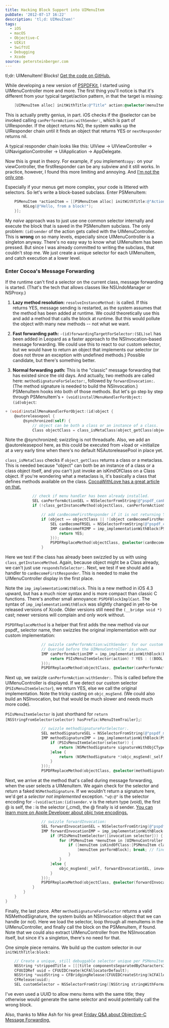 ```yaml
---
title: Hacking Block Support into UIMenuItem
pubDate: '2012-07-17 16:22'
description: 'tl;d: UIMeuItem!'
tags:
  - iOS
  - macOS
  - Objective-C
  - UIKit
  - SwiftUI
  - Debugging
  - Xcode
source: petersteinberger.com
---
```


tl;dr: UIMenuItem! Blocks! [Get the code on GitHub.](https://github.com/steipete/PSMenuItem)

While developing a new version of [PSPDFKit](http://pspdfkit.com), I started using UIMenuController more and more. The first thing you'll notice is that it's different from your typical target/action pattern, in that the target is missing:

``` objective-c
    [UIMenuItem alloc] initWithTitle:@"Title" action:@selector(menuItemAction:)];
```

This is actually pretty genius, in part. iOS checks if the @selector can be invoked calling ```canPerformAction:withSender:```, which is part of UIResponder. If the object returns NO, the system walks up the UIResponder chain until it finds an object that returns YES or ```nextResponder``` returns nil.

A typical responder chain looks like this: UIView -> UIViewController -> UINavigationController -> UIApplication -> AppDelegate.

Now this is great in theory. For example, if you implement`copy:` on your viewController, the firstResponder can be any subview and it still works. In practice, however, I found this more limiting and annoying. And [I'm not the only one](https://twitter.com/hatfinch/statuses/224925043556225024).

Especially if your menus get more complex, your code is littered with selectors. So let's write a block-based subclass. Enter PSMenuItem:

``` objective-c
    PSMenuItem *actionItem = [[PSMenuItem alloc] initWithTitle:@"Action 1" block:^{
        NSLog(@"Hello, from a block!");
    }];
```

My *naive* approach was to just use one common selector internally and execute the block that is saved in the PSMenuItem subclass. The only problem: `(id)sender` of the action gets called with the UIMenuController. This is **wrong** on so many levels, especially since UIMenuController is a singleton anyway. There's no easy way to know what UIMenuItem has been pressed.
But since I was already committed to writing the subclass, that couldn't stop me. We just create a unique selector for each UIMenuItem, and catch execution at a lower level.

### Enter Cocoa's Message Forwarding

If the runtime can't find a selector on the current class, message forwarding is started. (That's the tech that allows classes like NSUndoManager or NSProxy.)

1. **Lazy method resolution:** `resolveInstanceMethod:` is called. If this returns YES, message sending is restarted, as the system assumes that the method has been added at runtime. We could theoretically use this and add a method that calls the block at runtime. But this would pollute the object with many new methods -- not what we want.

2. **Fast forwarding path:**  `-(id)forwardingTargetForSelector:(SEL)sel` has been added in Leopard as a faster approach to the NSInvocation-based message forwarding. We could use this to react to our custom selector, but we would have to return an object that implements our selector (or does not throw an exception with undefined methods.) Possible candidate, but there's something better.

3. **Normal forwarding path:** This is the "classic" message forwarding that has existed since the old days. And actually, two methods are called here: `methodSignatureForSelector:`, followed by `forwardInvocation:`. (The method signature is needed to build the NSInvocation.) PSMenuItem hooks into both of those methods. But let's go step by step through PSMenuItem's `+ (void)installMenuHandlerForObject:(id)object`:

``` objective-c
+ (void)installMenuHandlerForObject:(id)object {
    @autoreleasepool {
        @synchronized(self) {
            // object can be both a class or an instance of a class.
            Class objectClass = class_isMetaClass(object_getClass(object)) ? object : [object class];
```

Note the @synchronized; swizzling is not threadsafe. Also, we add an @autoreleasepool here, as this could be executed from +load or +initialize at a very early time when there's no default NSAutoreleasePool in place yet.

`class_isMetaClass` checks if `object_getClass` returns a class or a metaclass. This is needed because "object" can both be an instance of a class or a class object itself, and you can't just invoke an isKindOfClass on a Class object. If you're wondering what a metaclass is, it's basically a class that defines methods available on the class. [CocoaWithLove has a great article on that.](http://cocoawithlove.com/2010/01/what-is-meta-class-in-objective-c.html)

``` objective-c
            // check if menu handler has been already installed.
            SEL canPerformActionSEL = NSSelectorFromString(@"pspdf_canPerformAction:withSender:");
            if (!class_getInstanceMethod(objectClass, canPerformActionSEL)) {

                // add canBecomeFirstResponder if it is not returning YES. (or if we don't know)
                if (object == objectClass || ![object canBecomeFirstResponder]) {
                    SEL canBecomeFRSEL = NSSelectorFromString(@"pspdf_canBecomeFirstResponder");
                    IMP canBecomeFRIMP = imp_implementationWithBlock(PSPDFBlockImplCast(^(id _self) {
                        return YES;
                    }));
                    PSPDFReplaceMethod(objectClass, @selector(canBecomeFirstResponder), canBecomeFRSEL, canBecomeFRIMP);
                }
```

Here we test if the class has already been swizzled by us with using `class_getInstanceMethod`. Again, because object might be a Class already, we can't just use `respondsToSelector:`. Next, we test if we should add a handler to `canBecomeFirstResponder`. This is needed to make the UIMenuController display in the first place.

Note the `imp_implementationWithBlock`. This is a new method in iOS 4.3 upward, but has a much nicer syntax and is more compact than classic C functions. There's another small annoyance: `PSPDFBlockImplCast`. The syntax of `imp_implementationWithBlock` was slightly changed in yet-to-be released versions of Xcode. Older versions still need the `(__bridge void *)` cast; newer versions will complain and only work without.

`PSPDFReplaceMethod` is a helper that first adds the new method via our pspdf_ selector name, then swizzles the original implementation with our custom implementation:

``` objective-c
                // swizzle canPerformAction:withSender: for our custom selectors.
                // Queried before the UIMenuController is shown.
                IMP canPerformActionIMP = imp_implementationWithBlock(PSPDFBlockImplCast(^(id _self, SEL action, id sender) {
                    return PSIsMenuItemSelector(action) ? YES : ((BOOL (*)(id, SEL, SEL, id))objc_msgSend)(_self, canPerformActionSEL, action, sender);
                }));
                PSPDFReplaceMethod(objectClass, @selector(canPerformAction:withSender:), canPerformActionSEL, canPerformActionIMP);
```

Next up, we swizzle `canPerformAction:withSender:`. This is called before the UIMenuController is displayed. If we detect our custom selector (`PSIsMenuItemSelector`), we return YES, else we call the original implementation. Note the tricky casting on `objc_msgSend`. (We could also build an NSInvocation, but that would be much slower and needs much more code).

`PSIsMenuItemSelector` is just shorthand for `return [NSStringFromSelector(selector) hasPrefix:kMenuItemTrailer];`:

``` objective-c
                // swizzle methodSignatureForSelector:.
                SEL methodSignatureSEL = NSSelectorFromString(@"pspdf_methodSignatureForSelector:");
                IMP methodSignatureIMP = imp_implementationWithBlock(PSPDFBlockImplCast(^(id _self, SEL selector) {
                    if (PSIsMenuItemSelector(selector)) {
                        return [NSMethodSignature signatureWithObjCTypes:"v@:@"]; // fake it.
                    }else {
                        return (NSMethodSignature *)objc_msgSend(_self, methodSignatureSEL, selector);
                    }
                }));
                PSPDFReplaceMethod(objectClass, @selector(methodSignatureForSelector:), methodSignatureSEL, methodSignatureIMP);
```

Next, we arrive at the method that's called during message forwarding, when the user selects a UIMenuItem. We again check for the selector and return a faked `NSMethodSignature`. If we wouldn't return a signature here, we'd get a *selector not implemented* exception. `"v@:@"` is the selector encoding for `-(void)action:(id)sender`. v is the return type (void), the first @ is self, the : is the selector (_cmd), the @ finally is id sender. [You can learn more on Apple Developer about objc type encodings.](http://developer.apple.com/documentation/Cocoa/Conceptual/ObjCRuntimeGuide/Articles/ocrtTypeEncodings.html)

``` objective-c
                // swizzle forwardInvocation:
                SEL forwardInvocationSEL = NSSelectorFromString(@"pspdf_forwardInvocation:");
                IMP forwardInvocationIMP = imp_implementationWithBlock(PSPDFBlockImplCast(^(id _self, NSInvocation *invocation) {
                    if (PSIsMenuItemSelector([invocation selector])) {
                        for (PSMenuItem *menuItem in [UIMenuController sharedMenuController].menuItems) {
                            if ([menuItem isKindOfClass:[PSMenuItem class]] && sel_isEqual([invocation selector], menuItem.customSelector)) {
                                [menuItem performBlock]; break; // find corresponding MenuItem and forward
                            }
                        }
                    }else {
                        objc_msgSend(_self, forwardInvocationSEL, invocation);
                    }
                }));
                PSPDFReplaceMethod(objectClass, @selector(forwardInvocation:), forwardInvocationSEL, forwardInvocationIMP);
            }
        }
    }
}
```

Finally, the last piece. After `methodSignatureForSelector` returns a valid NSMethodSignature, the system builds an NSInvocation object that we can handle (or not). Here we load the selector, loop through all menuItems in the UIMenuController, and finally call the block on the PSMenuItem, if found. Note that we could also extract UIMenuController from the NSInvocation itself, but since it's a singleton, there's no need for that.

One simple piece remains. We build up the custom selector in our `initWithTitle:block:`

``` objective-c
    // Create a unique, still debuggable selector unique per PSMenuItem.
    NSString *strippedTitle = [[[title componentsSeparatedByCharactersInSet:[[NSCharacterSet letterCharacterSet] invertedSet]] componentsJoinedByString:@""] lowercaseString];
    CFUUIDRef uuid = CFUUIDCreate(kCFAllocatorDefault);
    NSString *uuidString = CFBridgingRelease(CFUUIDCreateString(kCFAllocatorDefault, uuid));
    CFRelease(uuid);
    SEL customSelector = NSSelectorFromString([NSString stringWithFormat:@"%@_%@_%@:", kMenuItemTrailer, strippedTitle, uuidString]);
```

I've even used a UUID to allow menu items with the same title; they otherwise would generate the same selector and would potentially call the wrong block.

Also, thanks to Mike Ash for his great [Friday Q&A about Objective-C Message Forwarding.](http://www.mikeash.com/pyblog/friday-qa-2009-03-27-objective-c-message-forwarding.html)
